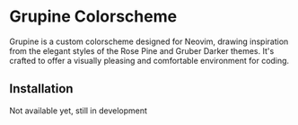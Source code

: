 # Grupine Colorscheme

Grupine is a custom colorscheme designed for Neovim, drawing inspiration from the elegant styles of the Rose Pine and Gruber Darker themes. It's crafted to offer a visually pleasing and comfortable environment for coding.

## Installation
Not available yet, still in development
